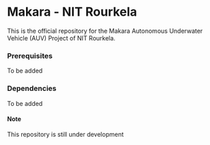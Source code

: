 # Makara - NIT Rourkela
This is the official repository for the Makara Autonomous Underwater Vehicle (AUV) Project of NIT Rourkela.

### Prerequisites
To be added

### Dependencies
To be added

#### Note
This repository is still under development
